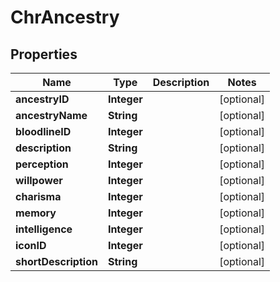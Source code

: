 
# ChrAncestry

## Properties
Name | Type | Description | Notes
------------ | ------------- | ------------- | -------------
**ancestryID** | **Integer** |  |  [optional]
**ancestryName** | **String** |  |  [optional]
**bloodlineID** | **Integer** |  |  [optional]
**description** | **String** |  |  [optional]
**perception** | **Integer** |  |  [optional]
**willpower** | **Integer** |  |  [optional]
**charisma** | **Integer** |  |  [optional]
**memory** | **Integer** |  |  [optional]
**intelligence** | **Integer** |  |  [optional]
**iconID** | **Integer** |  |  [optional]
**shortDescription** | **String** |  |  [optional]



